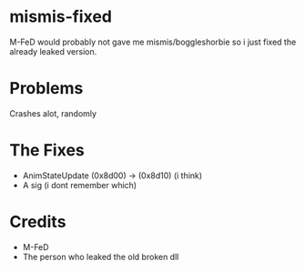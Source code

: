 # mismis-fixed
M-FeD would probably not gave me mismis/boggleshorbie so i just fixed the already leaked version.

# Problems
Crashes alot, randomly

# The Fixes
- AnimStateUpdate (0x8d00) -> (0x8d10) (i think)
- A sig (i dont remember which)

# Credits
- M-FeD
- The person who leaked the old broken dll


